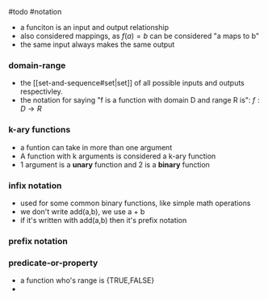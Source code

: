 #todo
#notation 
- a funciton is an input and output relationship
- also considered mappings, as $f(a)=b$ can be considered "a maps to b"
- the same input always makes the same output
### domain-range
- the [[set-and-sequence#set|set]] of all possible inputs and outputs respectivley.
- the notation for saying "f is a function with domain D and range R is": $f:D \rightarrow R$

### k-ary functions
- a funtion can take in more than one argument
- A function with k arguments is considered a k-ary function
- 1 argument is a **unary** function and 2 is a **binary** function

### infix notation
- used for some common binary functions, like simple math operations 
- we don't write add(a,b), we use a + b
- if it's written with add(a,b) then it's prefix notation

### prefix notation

### predicate-or-property
- a function who's range is {TRUE,FALSE}
- 